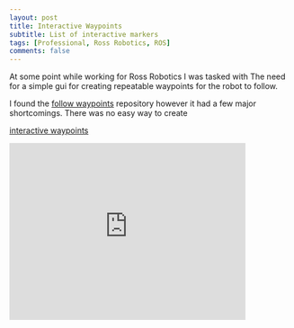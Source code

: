 ```yaml
---
layout: post
title: Interactive Waypoints
subtitle: List of interactive markers
tags: [Professional, Ross Robotics, ROS]
comments: false
---
```


At some point while working for Ross Robotics I was tasked with 
The need for a simple gui for creating repeatable waypoints for the robot to follow.

I found the [follow waypoints](http://wiki.ros.org/follow_waypoints) repository however it had a few major shortcomings. There was no easy way to create 


[interactive waypoints](https://github.com/JuliusSustarevas/interactive_waypoints)


<iframe width="420" height="315" src="https://www.youtube.com/embed/TEhuI_YelVc" frameborder="0" allowfullscreen></iframe>